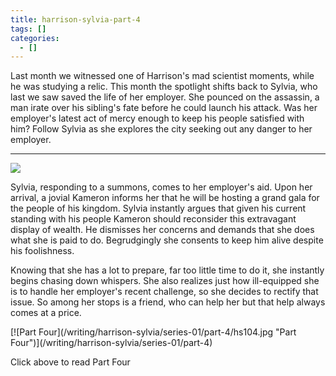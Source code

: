 ```yaml
---
title: harrison-sylvia-part-4
tags: []
categories:
  - []
---
```

Last month we witnessed one of Harrison's mad scientist moments, while he was studying a relic.  This month the spotlight shifts back to Sylvia, who last we saw saved the life of her employer.  She pounced on the assassin, a man irate over his sibling's fate before he could launch his attack.  Was her employer's latest act of mercy enough to keep his people satisfied with him?  Follow Sylvia as she explores the city seeking out any danger to her employer.<!-- more --><hr class="clear-both center-fade"/><div class="embedded-image-left">![](/writing/harrison-sylvia/series-01/harrison-sylvia-1.jpg)</div> 
 
Sylvia, responding to a summons, comes to her employer's aid.  Upon her arrival, a jovial Kameron informs her that he will be hosting a grand gala for the people of his kingdom.  Sylvia instantly argues that given his current standing with his people Kameron should reconsider this extravagant display of wealth.  He dismisses her concerns and demands that she does what she is paid to do.  Begrudgingly she consents to keep him alive despite his foolishness.
 
Knowing that she has a lot to prepare, far too little time to do it, she instantly begins chasing down whispers.  She also realizes just how ill-equipped she is to handle her employer's recent challenge, so she decides to rectify that issue.  So among her stops is a friend, who can help her but that help always comes at a price.
 
<div class="clear-both center">
[![Part Four](/writing/harrison-sylvia/series-01/part-4/hs104.jpg "Part Four")](/writing/harrison-sylvia/series-01/part-4)<p>Click above to read Part Four</p></div>